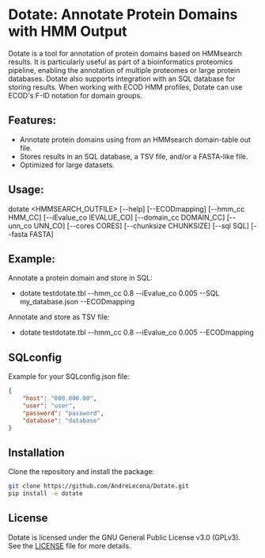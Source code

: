 # Dotate: Annotate Protein Domains with HMM Output

Dotate is a tool for annotation of protein domains based on HMMsearch results. It is particularly useful as part of a bioinformatics proteomics pipeline, enabling the annotation of multiple proteomes or large protein databases. Dotate also supports integration with an SQL database for storing results. When working with ECOD HMM profiles, Dotate can use ECOD's F-ID notation for domain groups.

## Features:
- Annotate protein domains using from an HMMsearch domain-table out file.
- Stores results in an SQL database, a TSV file, and/or a FASTA-like file.
- Optimized for large datasets.

## Usage:
dotate <HMMSEARCH_OUTFILE> [--help] [--ECODmapping] [--hmm_cc HMM_CC] [--iEvalue_co IEVALUE_CO] [--domain_cc DOMAIN_CC] [--unn_co UNN_CO] [--cores CORES] [--chunksize CHUNKSIZE] [--sql SQL] [--fasta FASTA]

## Example:
Annotate a protein domain and store in SQL:
- dotate testdotate.tbl --hmm_cc 0.8 --iEvalue_co 0.005 --SQL my_database.json --ECODmapping

Annotate and store as TSV file:
- dotate testdotate.tbl --hmm_cc 0.8 --iEvalue_co 0.005 --ECODmapping

## SQLconfig
Example for your SQLconfig.json file:

```json
{
    "host": "000.000.00",
    "user": "user",
    "password": "password",
    "database": "database"
}
```

## Installation

Clone the repository and install the package:

```bash
git clone https://github.com/AndreLecona/Dotate.git
pip install -e dotate
```

## License
Dotate is licensed under the GNU General Public License v3.0 (GPLv3).  
See the [LICENSE](LICENSE) file for more details.